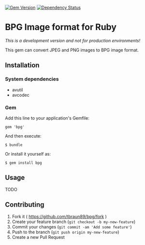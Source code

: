 [![Gem Version](https://badge.fury.io/rb/bpg.svg)](http://badge.fury.io/rb/bpg) 
[![Dependency Status](https://gemnasium.com/tbraun89/bpg.svg)](https://gemnasium.com/tbraun89/bpg)

# BPG Image format for Ruby

_This is a development version and not for production environments!_

This gem can convert JPEG and PNG images to BPG image format.

## Installation

### System dependencies

* avutil
* avcodec

### Gem

Add this line to your application's Gemfile:

    gem 'bpg'

And then execute:

    $ bundle

Or install it yourself as:

    $ gem install bpg

## Usage

TODO

## Contributing

1. Fork it ( https://github.com/tbraun89/bpg/fork )
2. Create your feature branch (`git checkout -b my-new-feature`)
3. Commit your changes (`git commit -am 'Add some feature'`)
4. Push to the branch (`git push origin my-new-feature`)
5. Create a new Pull Request

